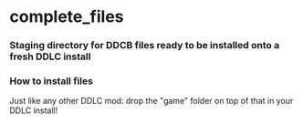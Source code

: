 # complete_files
### Staging directory for DDCB files ready to be installed onto a fresh DDLC install

### How to install files

Just like any other DDLC mod: drop the "game" folder on top of that in your DDLC install!

